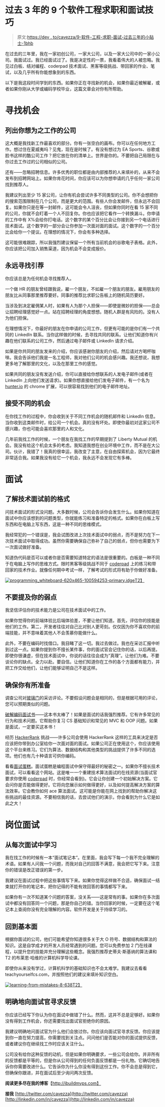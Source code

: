 # 过去 3 年的 9 个软件工程求职和面试技巧

> 原文:[https://dev . to/cavezza/9-软件-工程-求职-面试-过去三年的小贴士-1bhb](https://dev.to/cavezza/9-software-engineering-job-search-and-interview-tips-from-the-last-3-years-1bhb)

在过去的三年里，我在一家初创公司，一家大公司，以及一家大公司中的一家小公司。我面试过。我已经面试过了。我是决定性的一票，我看着伟大的人被忽略。我见过白板、结对编程、coderpad 技术面试、黑客等级挑战、带回家的作业、笔试，以及几乎所有你能想象到的东西。

以下是我这段时间学到的东西。如果你正在寻找新的机会，如果你最近被解雇，或者如果你刚从大学或编码学校毕业，这篇文章会对你有所帮助。

# 寻找机会

## 列出你想为之工作的公司

这大概是我找新工作最喜欢的部分。你有一张空白的画布。你可以在任何地方工作。想过住在夏威夷吗？见鬼，现在是时候了。有没有想过为 EA Sports、谷歌或脸书这样的酷公司工作？把它放在你的清单上。世界是你的。不要把自己局限在与你过去工作过的公司相似的公司。

还有——忽略招聘信息。许多优秀的职位都是由内部推荐的人来填补的，从来不会发布到招聘网站上。如果你肯花时间，你应该可以为你想申请的几乎任何一家公司找到推荐人。

我建议列出至少 15 家公司，让你有机会尝试许多不同类型的公司。你不会想把你的搜索范围限制在几个公司，而是更大的范围。有些人你会发邮件，但永远不会回复。如果你只是在等一封邮件，这可能会令人沮丧，但如果你同时在看 15 家不同的公司，你就不会盯着一个人不回复你。你也应该把它看作一个转换漏斗。你申请的工作中有 X%会给你打电话。这个数字的某个百分比会让你接到另一个电话进行技术面试。这个数字的一部分会让你参加一次面对面的面试。这个数字的一个百分比会给你一个提议。在理想的情况下，你会有多种选择。

这可能很难跟踪，所以我强烈建议保留一个所有当前机会的谷歌电子表格。此外，你应该把公司加入销售渠道，因为机会不会变成报价。

## 永远寻找引荐

你应该总是为任何机会寻找推荐人。

一个做 HR 的朋友曾经跟我说，雇一个朋友，不如雇一个朋友的朋友。雇用朋友的朋友比从同事那里推荐要好。同事的推荐比求职公告板上的随机简历要好。

当涉及到决定雇佣某人时，如果有人为那个人担保——即使是微妙的担保——总会让招聘经理感觉好一点。站在招聘经理的角度想想。随机人群是有风险的。没有人为他们担保。

在理想情况下，你最好的朋友在你申请的公司工作，但更有可能的是你们有一个共同的 LinkedIn 联系。当你这样做的时候，去寻找共同的联系。让他们知道你有兴趣在他们联系的公司工作，然后通过电子邮件或 LinkedIn 请求介绍。

如果是你共同的朋友发来的介绍，你应该感谢你朋友的介绍，然后请对方喝杯咖啡。我会告诉他们我是一名工程师，我对他们公司的机会感兴趣。我还想说，我想更多地了解那里的文化，以及在那里工作的感觉。

如果共同的朋友没有发送介绍，你可以直接给你想联系的人发电子邮件(或者在 LinkedIn 上向他们发送请求)。如果你想直接给他们发电子邮件，有一个名为 [hunter.io](http://hunter.io) 的 chrome 扩展，可以很容易找到他们的电子邮件地址。

## 接受不同的机会

在你找工作的过程中，你会收到关于不同工作机会的随机邮件和 LinkedIn 信息。当你收到这类邮件时，给公司一个机会。真的没有坏处。即使你最初对这家公司不感兴趣，你也可能会喜欢那里的人和文化。

几年前我找工作的时候，一个朋友在我找工作的早期提到了 Liberty Mutual 的机会。我没有给这个机会太多的考虑。我知道我想在创业环境中工作，而不是在大公司。伙计，我错了！我真的很幸运，我改变了主意，在自由探索机会，因为它最终非常适合我。如果我没有给它一个机会，我永远不会发现它有多棒。

# 面试

## 了解技术面试前的格式

问技术面试的形式没问题。大多数时候，公司会告诉你会发生什么。如果你知道在面试中你应该想到的问题类型，你就能练习和准备特定的格式。如果你在白板上写东西和在电脑上写东西，这是一种不同的思维模式。

我经常犯的一个错误是，我会试图改进上次技术面试中的弱点，而不是努力在下一次技术面试中取得成功。虽然你需要确保自己弥补了自己的弱点，但你也需要为下一次面试做好准备。

知道伪代码是否可以或者你是否需要知道特定的语法是很重要的。白板是一种不同于在电脑上写作的思维方式。限时黑客等级挑战不同于 [coderpad](http://coderpad.io) 上的练习和带回家的技术作业。就像任何期中考试一样，了解考试的形式将有助于你做好准备。

[![programming_whiteboard-620x465-100594253-primary.idge](img/2ad44f7d4c3297322cee2fc60addbce7.png)T2】](https://ibuildmvps.com////wp-content/uploads/2017/06/programming_whiteboard-620x465-100594253-primary.idge_.jpg)

## 不要提及你的弱点

我坚信评估你的技术能力是公司在技术面试中的工作。

如果你觉得你的前端体验比后端体验差，不要让他们知道。首先，评估你的技能是他们的工作。第二，开发者往往对自己比对别人更苛刻。仅仅因为你不喜欢你的前端技能，并不意味着其他人不会羡慕你能做什么。

此外，不要在编码时找借口。我目睹了这一切。我过去做过。我也在采访汇报中听到过这一点。如果你提到你不擅长某件事，你的面试官会记住你的话，以后再提。即使你很谦虚，但在技术面试中，你说的话往往会成为“真理”。让他们为难。不要谈论你的缺点。全力以赴。要自信。让他们知道你在工作的各个方面都有能力，并把工作交给他们，让他们能够证明自己不是这样。

## 确保你有所准备

调查公司对[玻璃门](http://glassdoor.com)的采访评论。不要假设问题会是相同的，但是根据可用的评论，您可以预期类似的问题。

[破解编码面试书](https://www.amazon.com/Cracking-Coding-Interview-Programming-Questions/dp/0984782850)——这本书太棒了！如果是面试的话我强烈推荐。它有许多常见的行为和技术问题。它帮助你复习 CS 基础知识和常见的 MVC 和 OOP 问题。如果是面试，一定要买这本书！

经历 [HackerRank](http://hackerrank.com) 挑战——许多公司会使用 HackerRank 这样的工具来决定是否应该把你带到办公室给你一次面对面的面试。如果公司正在使用这个，你应该使用这个平台来练习。它们为算法、数据结构和其他类型的挑战提供了许多不同的选项。他们也有几十种语言可供你编码。

看看[面试蛋糕](https://www.interviewcake.com/)。面试蛋糕是编程面试中保守得最好的秘密之一。如果你不擅长技术面试，可以看看这个网站。这是唯一一个重建技术算法面试的在线资源(当面试官要求你使用 [coderpad](https://coderpad.io/) 时，你经常会看到)。它会让你创建一个初始解决方案。它会问你是否能做得更好。它将向您展示如何做得更好，以及如何提高解决方案的算法效率。它会教你如何 ace 算法面试。这可能是你能在网上找到的帮助你解决这些挑战的最佳资源。不要相信我的话，去尝试他们的演示，你会看到为什么它是如此之大！

# 岗位面试

## 从每次面试中学习

我在找工作的时候有一本“面试笔记本”。在里面，我会写下每一个我不完全理解的术语。如果有人问我一个问题，而我对自己的回答不满意，我会把它写下来。注意你的错误是改正错误的第一步。

我建议在面试过程中把这些事情写下来。如果你觉得这样做不合适，确保面试一结束就打开你的笔记本，把你记得的不能有效回答的事情都写下来。

如果你有一次不知道某个问题的答案，没关系——这是常有的事。如果你在多次面试中都没有回答同一个问题，那是你自己的错。当你回家的时候，一定要在这个笔记本上查阅你没有完全理解的内容。软件开发是关于持续学习的。

## 回到基本面

根据你面试的公司，他们可能希望你知道很多关于大 O 符号、数据结构和算法的知识。这是自学成才的开发人员经常遇到的问题。您可以免费参加 2 门在线课程，以提升您的技能并充分理解这些概念。我强烈推荐史蒂夫·斯基纳的算法课和 T2 的布莱恩·哈维的计算机科学导论课。

即使你从来没有学过，计算机科学的基础知识也不会太难学。我建议去看看 teachyourselfcs.com，并按照他们的建议来填补知识空白。

[![learning-from-mistakes-8-638](img/90823aa773b7ff4ab9ea88ae51a19cd0.png)T2】](https://ibuildmvps.com////blog/wp-content/uploads/2017/06/learning-from-mistakes-8-638.jpg)

## 明确地向面试官寻求反馈

你应该已经写下你认为你在面试中做错了什么。然而，这并不总是足够好。如果你没有得到工作机会，你还需要找出面试官拒绝你的原因。

我建议明确地问面试官为什么他们会放过你。你应该向面试官寻求反馈。你应该提到你一直在努力提高，你需要找到关注点。问问他们是否能对你的面试提供反馈，或者建议你在继续找工作时应该关注什么。

公司没有给你这种反馈的动机，但是如果你明确要求，一些公司会给你。并非所有的反馈都是平等的，但是你从公司得到的任何负面反馈都是一份礼物。它确切地告诉你你需要改进什么。它告诉你为什么你没有得到这份工作。你不会总是得到它，但确保你跟进，并在面试后至少询问两次反馈。

**阅读更多尽在我的博客**【http://ibuildmvps.com】

**接我**
[http://twitter.com/cavezza](http://twitter.com/cavezza)
[http://linkedin.com/in/cavezza](http://linkedin.com/in/cavezza)